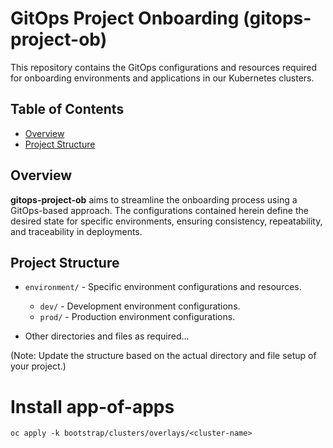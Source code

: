 # GitOps Project Onboarding (gitops-project-ob)

This repository contains the GitOps configurations and resources required for onboarding environments and applications in our Kubernetes clusters.

## Table of Contents

- [Overview](#overview)
- [Project Structure](#project-structure)

## Overview

**gitops-project-ob** aims to streamline the onboarding process using a GitOps-based approach. The configurations contained herein define the desired state for specific environments, ensuring consistency, repeatability, and traceability in deployments.

## Project Structure

- `environment/` - Specific environment configurations and resources.
  - `dev/` - Development environment configurations.
  - `prod/` - Production environment configurations.
    
- Other directories and files as required...

(Note: Update the structure based on the actual directory and file setup of your project.)

# Install app-of-apps

```
oc apply -k bootstrap/clusters/overlays/<cluster-name>
```
